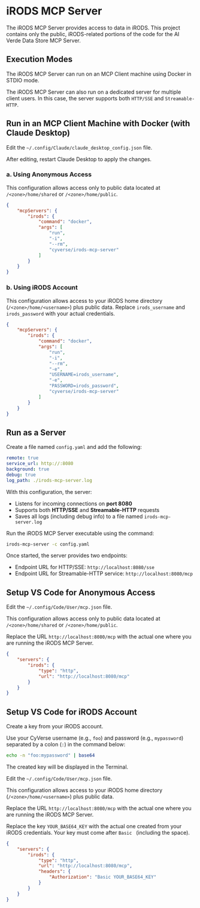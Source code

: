 # iRODS MCP Server

The iRODS MCP Server provides access to data in iRODS. This project contains only the public, iRODS-related portions of the code for the AI Verde Data Store MCP Server.

## Execution Modes

The iRODS MCP Server can run on an MCP Client machine using Docker in STDIO mode.

The iRODS MCP Server can also run on a dedicated server for multiple client users. In this case, the server supports both `HTTP/SSE` and `Streamable-HTTP`.

## Run in an MCP Client Machine with Docker (with Claude Desktop)

Edit the `~/.config/Claude/claude_desktop_config.json` file.

After editing, restart Claude Desktop to apply the changes.

### a. Using Anonymous Access

This configuration allows access only to public data located at `/<zone>/home/shared` or `/<zone>/home/public`.

```json
{
    "mcpServers": {
        "irods": {
            "command": "docker",
            "args": [
                "run",
                "-i",
                "--rm",
                "cyverse/irods-mcp-server"
            ]
        }
    }
}
```

### b. Using iRODS Account

This configuration allows access to your iRODS home directory (`/<zone>/home/<username>`) plus public data. Replace `irods_username` and `irods_password` with your actual credentials.

```json
{
    "mcpServers": {
        "irods": {
            "command": "docker",
            "args": [
                "run",
                "-i",
                "--rm",
                "-e",
                "USERNAME=irods_username",
                "-e",
                "PASSWORD=irods_password",
                "cyverse/irods-mcp-server"
            ]
        }
    }
}
```

## Run as a Server

Create a file named `config.yaml` and add the following:
```yaml
remote: true
service_url: http://:8080
background: true
debug: true
log_path: ./irods-mcp-server.log
```

With this configuration, the server:  
- Listens for incoming connections on **port 8080**  
- Supports both **HTTP/SSE** and **Streamable-HTTP** requests  
- Saves all logs (including debug info) to a file named `irods-mcp-server.log`  

Run the iRODS MCP Server executable using the command:
```bash
irods-mcp-server -c config.yaml
```

Once started, the server provides two endpoints:

- Endpoint URL for HTTP/SSE: `http://localhost:8080/sse`
- Endpoint URL for Streamable-HTTP service: `http://localhost:8080/mcp`

## Setup VS Code for Anonymous Access

Edit the `~/.config/Code/User/mcp.json` file.

This configuration allows access only to public data located at `/<zone>/home/shared` or `/<zone>/home/public`.

Replace the URL `http://localhost:8080/mcp` with the actual one where you are running the iRODS MCP Server.

```json
{
    "servers": {
        "irods": {
            "type": "http",
            "url": "http://localhost:8080/mcp"
        }
    }
}
```

## Setup VS Code for iRODS Account

Create a key from your iRODS account.

Use your CyVerse username (e.g., `foo`) and password (e.g., `mypassword`) separated by a colon (`:`) in the command below:
```bash
echo -n "foo:mypassword" | base64
```

The created key will be displayed in the Terminal.

Edit the `~/.config/Code/User/mcp.json` file.

This configuration allows access to your iRODS home directory (`/<zone>/home/<username>`) plus public data.

Replace the URL `http://localhost:8080/mcp` with the actual one where you are running the iRODS MCP Server.

Replace the key `YOUR_BASE64_KEY` with the actual one created from your iRODS credentials. Your key must come after `Basic ` (including the space).

```json
{
    "servers": {
        "irods": {
            "type": "http",
            "url": "http://localhost:8080/mcp",
            "headers": {
				"Authorization": "Basic YOUR_BASE64_KEY"
			}
        }
    }
}
```